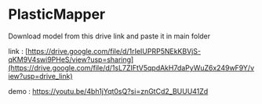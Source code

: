 # PlasticMapper

Download model from this drive link and paste it in main folder

link : [https://drive.google.com/file/d/1rIeIUPRP5NEkKBVjS-qKM9V4swi9PHeS/view?usp=sharing](https://drive.google.com/file/d/1sL7ZIFtV5qpdAkH7daPyWuZ6x249wF9Y/view?usp=drive_link)

demo : https://youtu.be/4bh1jYqt0sQ?si=znGtCd2_BUUU41Zd
